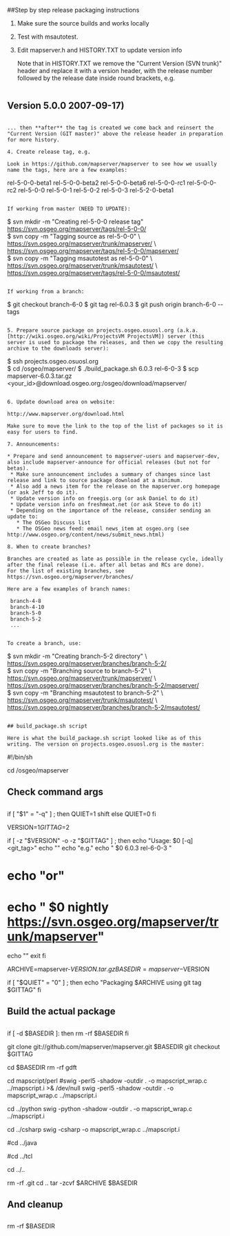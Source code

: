 ##Step by step release packaging instructions

1. Make sure the source builds and works locally

2. Test with msautotest.

3. Edit mapserver.h and HISTORY.TXT to update version info

   Note that in HISTORY.TXT we remove the "Current Version (SVN trunk)" header and replace it with a version header, with the release number followed by the release date inside round brackets, e.g.                                      

   ``` 
Version 5.0.0 2007-09-17)
--------------------------
   ```

   ... then **after** the tag is created we come back and reinsert the "Current Version (GIT master)" above the release header in preparation for more history. 

4. Create release tag, e.g.

   Look in https://github.com/mapserver/mapserver to see how we usually name the tags, here are a few examples:

   ``` 
rel-5-0-0-beta1
rel-5-0-0-beta2
rel-5-0-0-beta6
rel-5-0-0-rc1
rel-5-0-0-rc2
rel-5-0-0
rel-5-0-1
rel-5-0-2
rel-5-0-3
rel-5-2-0-beta1
   ``` 

   If working from master (NEED TO UPDATE):

   ``` 
$ svn mkdir -m "Creating rel-5-0-0 release tag" https://svn.osgeo.org/mapserver/tags/rel-5-0-0/                                                                                                                                         
$ svn copy -m "Tagging source as rel-5-0-0" \ 
  https://svn.osgeo.org/mapserver/trunk/mapserver/ \                                                                                                                                                                             
         https://svn.osgeo.org/mapserver/tags/rel-5-0-0/mapserver/                                                                                                                                                                      
$ svn copy  -m "Tagging msautotest as rel-5-0-0" \                                                                                                                                                                                      
         https://svn.osgeo.org/mapserver/trunk/msautotest/ \                                                                                                                                                                            
         https://svn.osgeo.org/mapserver/tags/rel-5-0-0/msautotest/
   ```

   If working from a branch:

   ```
$ git checkout branch-6-0
$ git tag rel-6.0.3
$ git push origin branch-6-0 --tags
   ``` 

5. Prepare source package on projects.osgeo.osuosl.org (a.k.a. [http://wiki.osgeo.org/wiki/ProjectsVM ProjectsVM]) server (this server is used to package the releases, and then we copy the resulting archive to the downloads server):
``` 
$ ssh projects.osgeo.osuosl.org                                                                                                                                                                                                         
$ cd /osgeo/mapserver/
$ ./build_package.sh 6.0.3 rel-6-0-3
$ scp mapserver-6.0.3.tar.gz <your_id>@download.osgeo.org:/osgeo/download/mapserver/

```

6. Update download area on website:

http://www.mapserver.org/download.html

Make sure to move the link to the top of the list of packages so it is easy for users to find.

7. Announcements:

* Prepare and send announcement to mapserver-users and mapserver-dev, also include mapserver-announce for official releases (but not for betas).                                                                                       
 * Make sure announcement includes a summary of changes since last release and link to source package download at a minimum.                                                                                                            
 * Also add a news item for the release on the mapserver.org homepage (or ask Jeff to do it).                                                                                                                                           
 * Update version info on freegis.org (or ask Daniel to do it)                                                                                                                                                                          
 * Update version info on freshmeat.net (or ask Steve to do it)                                                                                                                                                                         
 * Depending on the importance of the release, consider sending an update to:                                                                                                                                                           
   * The OSGeo Discuss list                                                                                                                                                                                                             
   * The OSGeo news feed: email news_item at osgeo.org (see http://www.osgeo.org/content/news/submit_news.html)

8. When to create branches?                                                                                                                                                                                                             
                                                                                                                                                                                                                                        
Branches are created as late as possible in the release cycle, ideally after the final release (i.e. after all betas and RCs are done).                                                                                                 
For the list of existing branches, see https://svn.osgeo.org/mapserver/branches/                                                                                                                                                        
                                                                                                                                                                                                                                        
Here are a few examples of branch names:                                                                                                                                                                                                

```                                                                                                                                                                                                                                     
     branch-4-8                                                                                                                                                                                                                         
     branch-4-10                                                                                                                                                                                                                        
     branch-5-0                                                                                                                                                                                                                         
     branch-5-2                                                                                                                                                                                                                         
     ...                                                                                                                                                                                                                                
```                                                                                                                                                                                                                                     
                                                                                                                                                                                                                                        
To create a branch, use:                                                                                                                                                                                                                

```                                                                                                                                                                                                                                     
$ svn mkdir -m "Creating branch-5-2 directory" \                                                                                                                                                                                        
         https://svn.osgeo.org/mapserver/branches/branch-5-2/                                                                                                                                                                           
$ svn copy -m "Branching source to branch-5-2" \                                                                                                                                                                                        
         https://svn.osgeo.org/mapserver/trunk/mapserver/ \                                                                                                                                                                             
         https://svn.osgeo.org/mapserver/branches/branch-5-2/mapserver/                                                                                                                                                                 
$ svn copy -m "Branching msautotest to branch-5-2" \                                                                                                                                                                                    
         https://svn.osgeo.org/mapserver/trunk/msautotest/ \                                                                                                                                                                            
         https://svn.osgeo.org/mapserver/branches/branch-5-2/msautotest/

```

## build_package.sh script

Here is what the build_package.sh script looked like as of this writing. The version on projects.osgeo.osuosl.org is the master:

```
#!/bin/sh

cd /osgeo/mapserver

##
## Check command args
##

if [ "$1" = "-q" ] ; then
  QUIET=1
  shift
else
  QUIET=0
fi

VERSION=$1
GITTAG=$2

if [ -z "$VERSION" -o -z "$GITTAG" ] ; then
  echo "Usage: $0 [-q] <version> <git_tag>"
  echo ""
  echo "e.g."
  echo "  $0 6.0.3 rel-6-0-3 "
#  echo "or"
#  echo "  $0 nightly https://svn.osgeo.org/mapserver/trunk/mapserver"
  echo ""
  exit
fi

ARCHIVE=mapserver-$VERSION.tar.gz
BASEDIR=mapserver-$VERSION

if [ "$QUIET" = "0" ] ; then
  echo "Packaging $ARCHIVE using git tag $GITTAG"
fi

##
## Build the actual package
##

if [ -d $BASEDIR ]:
then
    rm -rf $BASEDIR
fi

git clone git://github.com/mapserver/mapserver.git $BASEDIR
git checkout $GITTAG

cd $BASEDIR
rm -rf gdft

cd mapscript/perl
#swig -perl5 -shadow -outdir . -o mapscript_wrap.c ../mapscript.i >& /dev/null
swig -perl5 -shadow -outdir . -o mapscript_wrap.c ../mapscript.i 

cd ../python
swig -python -shadow -outdir . -o mapscript_wrap.c ../mapscript.i

cd ../csharp
swig -csharp -o mapscript_wrap.c ../mapscript.i

#cd ../java

#cd ../tcl

cd ../..

rm -rf .git
cd ..
tar -zcvf $ARCHIVE $BASEDIR

##
## And cleanup
## 

rm -rf $BASEDIR

```
